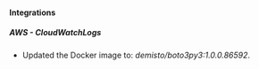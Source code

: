 
#### Integrations

##### AWS - CloudWatchLogs

- Updated the Docker image to: *demisto/boto3py3:1.0.0.86592*.
